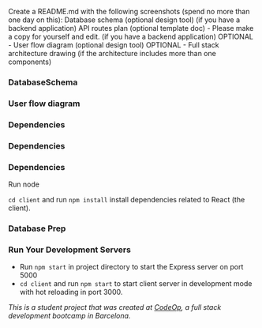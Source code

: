 Create a README.md with the following screenshots (spend no more than one day on this):
Database schema (optional design tool) (if you have a backend application)
API routes plan (optional template doc) - Please make a copy for yourself and edit. (if you have a backend application)
OPTIONAL - User flow diagram (optional design tool)
OPTIONAL - Full stack architecture drawing (if the architecture includes more than one components)

### DatabaseSchema



### User flow diagram



### Dependencies


### Dependencies











### Dependencies

Run node

`cd client` and run `npm install` install dependencies related to React (the client).

### Database Prep



### Run Your Development Servers

- Run `npm start` in project directory to start the Express server on port 5000
- `cd client` and run `npm start` to start client server in development mode with hot reloading in port 3000.


_This is a student project that was created at [CodeOp](http://codeop.tech), a full stack development bootcamp in Barcelona._